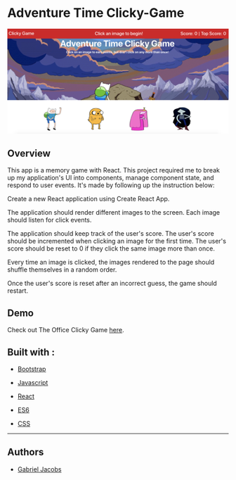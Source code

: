 # Adventure Time Clicky-Game

![alt text](./scrnshot.png "Adventure Time Clicky Game")

## Overview
This app is a memory game with React. This project required me to break up my application's UI into components, manage component state, and respond to user events. It's made by following up the instruction below:

Create a new React application using Create React App.

The application should render different images to the screen. Each image should listen for click events.

The application should keep track of the user's score. The user's score should be incremented when clicking an image for the first time. The user's score should be reset to 0 if they click the same image more than once.

Every time an image is clicked, the images rendered to the page should shuffle themselves in a random order.

Once the user's score is reset after an incorrect guess, the game should restart.

## Demo
Check out The Office Clicky Game [here](https://gljacobs.github.io/clicky-game/).

## Built with :

* [Bootstrap](https://getbootstrap.com/docs/4.3/getting-started/introduction/) 

* [Javascript](https://www.w3schools.com/js/js_intro.asp)

* [React](https://react-bootstrap.github.io/getting-started/introduction/)

* [ES6](https://www.w3schools.com/js/js_es6.asp)

* [CSS](https://www.w3schools.com/css/)

<hr>

## Authors

* [Gabriel Jacobs](https://github.com/gljacobs)
